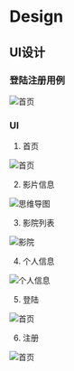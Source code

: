 # Design



## UI设计

### 登陆注册用例

![首页](https://github.com/dramaticTickets/dramatic-tickets/blob/master/pictures/登录注册.jpg?raw=true)

### UI

1. 首页

![首页](https://github.com/dramaticTickets/dramatic-tickets/blob/master/pictures/1_主页.png?raw=true)

2. 影片信息

![思维导图](https://github.com/dramaticTickets/dramatic-tickets/blob/master/pictures/4_影片.png?raw=true)

3. 影院列表

![影院](https://github.com/dramaticTickets/dramatic-tickets/blob/master/pictures/2_影院.png?raw=true)

4. 个人信息

![个人信息](https://github.com/dramaticTickets/dramatic-tickets/blob/master/pictures/3_我的.png?raw=true)

5. 登陆

![首页](https://github.com/dramaticTickets/dramatic-tickets/blob/master/pictures/5_登陆.png?raw=true)

6. 注册

![首页](https://github.com/dramaticTickets/dramatic-tickets/blob/master/pictures/6_注册.png?raw=true)